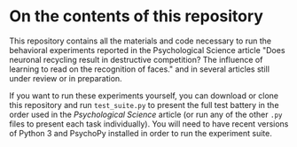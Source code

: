# On the contents of this repository
This repository contains all the materials and code necessary to run the behavioral experiments reported in the Psychological Science article "Does neuronal recycling result in destructive competition? The influence of learning to read on the recognition of faces." and in several articles still under review or in preparation.

If you want to run these experiments yourself, you can download or clone this repository and run `test_suite.py` to present the full test battery in the order used in the _Psychological Science_ article (or run any of the other `.py` files to present each task individually). You will need to have recent versions of Python 3 and PsychoPy installed in order to run the experiment suite.
